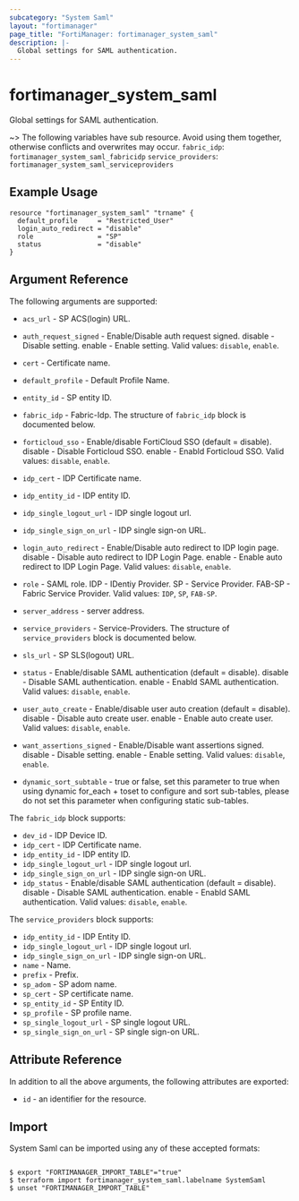 ```yaml
---
subcategory: "System Saml"
layout: "fortimanager"
page_title: "FortiManager: fortimanager_system_saml"
description: |-
  Global settings for SAML authentication.
---
```


# fortimanager_system_saml
Global settings for SAML authentication.

~> The following variables have sub resource. Avoid using them together, otherwise conflicts and overwrites may occur.
`fabric_idp`: `fortimanager_system_saml_fabricidp`
`service_providers`: `fortimanager_system_saml_serviceproviders`



## Example Usage

```hcl
resource "fortimanager_system_saml" "trname" {
  default_profile     = "Restricted_User"
  login_auto_redirect = "disable"
  role                = "SP"
  status              = "disable"
}
```

## Argument Reference


The following arguments are supported:


* `acs_url` - SP ACS(login) URL.
* `auth_request_signed` - Enable/Disable auth request signed. disable - Disable setting. enable - Enable setting. Valid values: `disable`, `enable`.

* `cert` - Certificate name.
* `default_profile` - Default Profile Name.
* `entity_id` - SP entity ID.
* `fabric_idp` - Fabric-Idp. The structure of `fabric_idp` block is documented below.
* `forticloud_sso` - Enable/disable FortiCloud SSO (default = disable). disable - Disable Forticloud SSO. enable - Enabld Forticloud SSO. Valid values: `disable`, `enable`.

* `idp_cert` - IDP Certificate name.
* `idp_entity_id` - IDP entity ID.
* `idp_single_logout_url` - IDP single logout url.
* `idp_single_sign_on_url` - IDP single sign-on URL.
* `login_auto_redirect` - Enable/Disable auto redirect to IDP login page. disable - Disable auto redirect to IDP Login Page. enable - Enable auto redirect to IDP Login Page. Valid values: `disable`, `enable`.

* `role` - SAML role. IDP - IDentiy Provider. SP - Service Provider. FAB-SP - Fabric Service Provider. Valid values: `IDP`, `SP`, `FAB-SP`.

* `server_address` - server address.
* `service_providers` - Service-Providers. The structure of `service_providers` block is documented below.
* `sls_url` - SP SLS(logout) URL.
* `status` - Enable/disable SAML authentication (default = disable). disable - Disable SAML authentication. enable - Enabld SAML authentication. Valid values: `disable`, `enable`.

* `user_auto_create` - Enable/disable user auto creation (default = disable). disable - Disable auto create user. enable - Enable auto create user. Valid values: `disable`, `enable`.

* `want_assertions_signed` - Enable/Disable want assertions signed. disable - Disable setting. enable - Enable setting. Valid values: `disable`, `enable`.

* `dynamic_sort_subtable` - true or false, set this parameter to true when using dynamic for_each + toset to configure and sort sub-tables, please do not set this parameter when configuring static sub-tables.

The `fabric_idp` block supports:

* `dev_id` - IDP Device ID.
* `idp_cert` - IDP Certificate name.
* `idp_entity_id` - IDP entity ID.
* `idp_single_logout_url` - IDP single logout url.
* `idp_single_sign_on_url` - IDP single sign-on URL.
* `idp_status` - Enable/disable SAML authentication (default = disable). disable - Disable SAML authentication. enable - Enabld SAML authentication. Valid values: `disable`, `enable`.


The `service_providers` block supports:

* `idp_entity_id` - IDP Entity ID.
* `idp_single_logout_url` - IDP single logout url.
* `idp_single_sign_on_url` - IDP single sign-on URL.
* `name` - Name.
* `prefix` - Prefix.
* `sp_adom` - SP adom name.
* `sp_cert` - SP certificate name.
* `sp_entity_id` - SP Entity ID.
* `sp_profile` - SP profile name.
* `sp_single_logout_url` - SP single logout URL.
* `sp_single_sign_on_url` - SP single sign-on URL.


## Attribute Reference

In addition to all the above arguments, the following attributes are exported:
* `id` - an identifier for the resource.

## Import

System Saml can be imported using any of these accepted formats:
```

$ export "FORTIMANAGER_IMPORT_TABLE"="true"
$ terraform import fortimanager_system_saml.labelname SystemSaml
$ unset "FORTIMANAGER_IMPORT_TABLE"
```

